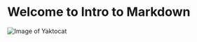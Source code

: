 # Welcome to Intro to Markdown
![Image of Yaktocat](https://octodex.github.com/images/yaktocat.png)
